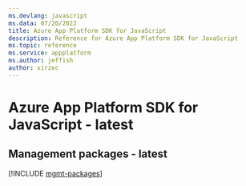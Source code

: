 ```yaml
---
ms.devlang: javascript
ms.data: 07/20/2022
title: Azure App Platform SDK for JavaScript
description: Reference for Azure App Platform SDK for JavaScript
ms.topic: reference
ms.service: appplatform
ms.author: jeffish
author: xirzec
---
```

# Azure App Platform SDK for JavaScript - latest

## Management packages - latest
[!INCLUDE [mgmt-packages](app-platform-mgmt-index.md)]
